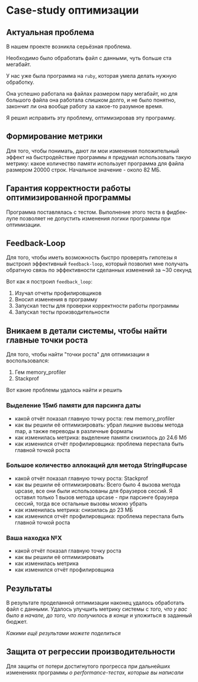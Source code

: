 # Case-study оптимизации

## Актуальная проблема
В нашем проекте возникла серьёзная проблема.

Необходимо было обработать файл с данными, чуть больше ста мегабайт.

У нас уже была программа на `ruby`, которая умела делать нужную обработку.

Она успешно работала на файлах размером пару мегабайт, но для большого файла она работала слишком долго, и не было понятно, закончит ли она вообще работу за какое-то разумное время.

Я решил исправить эту проблему, оптимизировав эту программу.

## Формирование метрики
Для того, чтобы понимать, дают ли мои изменения положительный эффект на быстродействие программы я придумал использовать такую метрику: какое количество памяти использует программа для файла размером 20000 строк. Начальное значение - около 82 МБ.

## Гарантия корректности работы оптимизированной программы
Программа поставлялась с тестом. Выполнение этого теста в фидбек-лупе позволяет не допустить изменения логики программы при оптимизации.

## Feedback-Loop
Для того, чтобы иметь возможность быстро проверять гипотезы я выстроил эффективный `feedback-loop`, который позволил мне получать обратную связь по эффективности сделанных изменений за ~30 секунд

Вот как я построил `feedback_loop`:
1. Изучал отчеты профилировщиков
2. Вносил изменения в программу
3. Запускал тесты для проверки корректности работы программы
4. Запускал тесты производительности

## Вникаем в детали системы, чтобы найти главные точки роста
Для того, чтобы найти "точки роста" для оптимизации я воспользовался:
1. Гем memory_profiler
2. Stackprof

Вот какие проблемы удалось найти и решить

### Выделение 15мб памяти для парсинга даты
- какой отчёт показал главную точку роста: гем memory_profiler
- как вы решили её оптимизировать: убрал лишние вызовы метода map, а также переводы в различные форматы
- как изменилась метрика: выделение памяти снизилось до 24.6 Мб
- как изменился отчёт профилировщика: проблема перестала быть главной точкой роста

### Большое количество аллокаций для метода String#upcase
- какой отчёт показал главную точку роста: Stackprof
- как вы решили её оптимизировать: Всего было 4 вызова метода upcase, все они были использованы для браузеров сессий. Я оставил только 1 вызов метода upcase - при парсинге браузера сессий, тогда все остальные вызовы можно убрать
- как изменилась метрика: снизилась до 23 МБ
- как изменился отчёт профилировщика: проблема перестала быть главной точкой роста

### Ваша находка №X
- какой отчёт показал главную точку роста
- как вы решили её оптимизировать
- как изменилась метрика
- как изменился отчёт профилировщика

## Результаты
В результате проделанной оптимизации наконец удалось обработать файл с данными.
Удалось улучшить метрику системы с *того, что у вас было в начале, до того, что получилось в конце* и уложиться в заданный бюджет.

*Какими ещё результами можете поделиться*

## Защита от регрессии производительности
Для защиты от потери достигнутого прогресса при дальнейших изменениях программы *о performance-тестах, которые вы написали*
